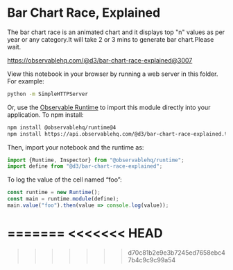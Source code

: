 
# Bar Chart Race, Explained

The bar chart race is an animated chart and it displays top "n" values as per year or any category.It will take 2 or 3 mins to generate bar chart.Please wait.

https://observablehq.com/@d3/bar-chart-race-explained@3007

View this notebook in your browser by running a web server in this folder. For
example:

~~~sh
python -m SimpleHTTPServer
~~~

Or, use the [Observable Runtime](https://github.com/observablehq/runtime) to
import this module directly into your application. To npm install:

~~~sh
npm install @observablehq/runtime@4
npm install https://api.observablehq.com/@d3/bar-chart-race-explained.tgz?v=3
~~~

Then, import your notebook and the runtime as:

~~~js
import {Runtime, Inspector} from "@observablehq/runtime";
import define from "@d3/bar-chart-race-explained";
~~~

To log the value of the cell named “foo”:

~~~js
const runtime = new Runtime();
const main = runtime.module(define);
main.value("foo").then(value => console.log(value));
~~~
=======
<<<<<<< HEAD
=======

>>>>>>> d70c81b2e9e3b7245ed7658ebc47b4c9c9c99a54


